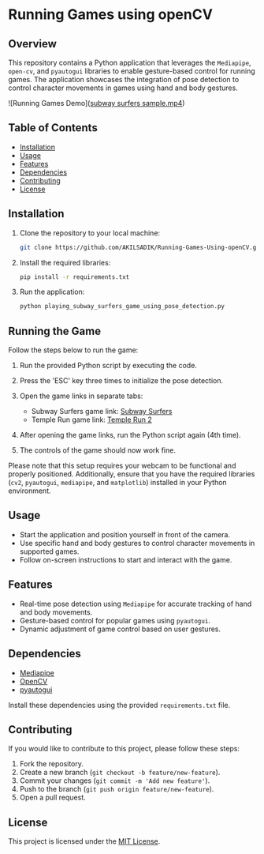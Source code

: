 # Running Games using openCV

## Overview

This repository contains a Python application that leverages the `Mediapipe`, `open-cv`, and `pyautogui` libraries to enable gesture-based control for running games. The application showcases the integration of pose detection to control character movements in games using hand and body gestures.

![Running Games Demo]([subway surfers sample.mp4](https://github.com/AKILSADIK/Running-Games-Using-openCV/blob/main/subway%20surfers%20sample.mp4))

## Table of Contents

- [Installation](#installation)
- [Usage](#usage)
- [Features](#features)
- [Dependencies](#dependencies)
- [Contributing](#contributing)
- [License](#license)

## Installation

1. Clone the repository to your local machine:

    ```bash
    git clone https://github.com/AKILSADIK/Running-Games-Using-openCV.git
    ```

2. Install the required libraries:

    ```bash
    pip install -r requirements.txt
    ```

3. Run the application:

    ```bash
    python playing_subway_surfers_game_using_pose_detection.py
    ```

## Running the Game

Follow the steps below to run the game:

1. Run the provided Python script by executing the code.
2. Press the 'ESC' key three times to initialize the pose detection.
3. Open the game links in separate tabs:

   - Subway Surfers game link: [Subway Surfers](https://subway-surfers.me/)
   - Temple Run game link: [Temple Run 2](https://poki.com/en/g/temple-run-2)

4. After opening the game links, run the Python script again (4th time).
5. The controls of the game should now work fine.

Please note that this setup requires your webcam to be functional and properly positioned. Additionally, ensure that you have the required libraries (`cv2`, `pyautogui`, `mediapipe`, and `matplotlib`) installed in your Python environment.

## Usage

- Start the application and position yourself in front of the camera.
- Use specific hand and body gestures to control character movements in supported games.
- Follow on-screen instructions to start and interact with the game.

## Features

- Real-time pose detection using `Mediapipe` for accurate tracking of hand and body movements.
- Gesture-based control for popular games using `pyautogui`.
- Dynamic adjustment of game control based on user gestures.

## Dependencies

- [Mediapipe](https://github.com/google/mediapipe)
- [OpenCV](https://github.com/opencv/opencv)
- [pyautogui](https://github.com/asweigart/pyautogui)

Install these dependencies using the provided `requirements.txt` file.

## Contributing

If you would like to contribute to this project, please follow these steps:

1. Fork the repository.
2. Create a new branch (`git checkout -b feature/new-feature`).
3. Commit your changes (`git commit -m 'Add new feature'`).
4. Push to the branch (`git push origin feature/new-feature`).
5. Open a pull request.

## License

This project is licensed under the [MIT License](LICENSE).

